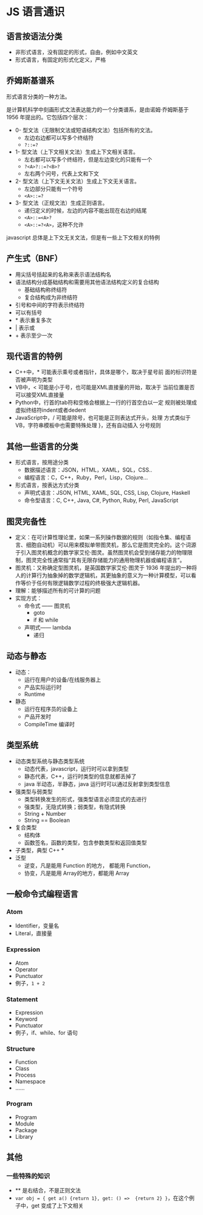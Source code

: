 # JS 语言通识

## 语言按语法分类
* 非形式语言，没有固定的形式，自由，例如中文英文
* 形式语言，有固定的形式化定义，严格

## 乔姆斯基谱系
形式语言分类的一种方法。

是计算机科学中刻画形式文法表达能力的一个分类谱系，是由诺姆·乔姆斯基于 1956 年提出的。它包括四个层次：
* 0- 型文法（无限制文法或短语结构文法）包括所有的文法。
  * 左边右边都可以写多个终结符
  * `?::=?`
* 1- 型文法（上下文相关文法）生成上下文相关语言。
  * 左右都可以写多个终结符，但是左边变化的只能有一个
  * `?<A>?::=?<B>?`
  * 左右两个问号，代表上文和下文
* 2- 型文法（上下文无关文法）生成上下文无关语言。
  * 左边部分只能有一个符号
  * `<A>::=?`
* 3- 型文法（正规文法）生成正则语言。
  * 递归定义的时候，左边的内容不能出现在右边的结尾
  * `<A>::=<A>?`
  * `<A>::=?<A>`，这种不允许
    
javascript 总体是上下文无关文法，但是有一些上下文相关的特例

## 产生式（BNF）
* 用尖括号括起来的名称来表示语法结构名
* 语法结构分成基础结构和需要用其他语法结构定义的复合结构
  * 基础结构称终结符
  * 复合结构成为非终结符
* 引号和中间的字符表示终结符
* 可以有括号
* \* 表示重复多次
* | 表示或
* \+ 表示至少一次

## 现代语言的特例
* C++中，* 可能表示乘号或者指针，具体是哪个，取决于星号前 面的标识符是否被声明为类型
* VB中，< 可能是小于号，也可能是XML直接量的开始，取决于 当前位置是否可以接受XML直接量
* Python中，行首的tab符和空格会根据上一行的行首空白以一定 规则被处理成虚拟终结符indent或者dedent
* JavaScript中，/ 可能是除号，也可能是正则表达式开头，处理 方式类似于VB，字符串模板中也需要特殊处理 }，还有自动插入 分号规则

## 其他一些语言的分类
* 形式语言，按用途分类
    * 数据描述语言：JSON，HTML，XAML，SQL，CSS..
    * 编程语言：C，C++，Ruby，Perl，Lisp，Clojure...
* 形式语言，按表达方式分类
    * 声明式语言：JSON, HTML, XAML, SQL, CSS, Lisp, Clojure, Haskell
    * 命令型语言：C, C++, Java, C#, Python, Ruby, Perl, JavaScript
    

##  图灵完备性
* 定义：在可计算性理论里，如果一系列操作数据的规则（如指令集、编程语言、细胞自动机）可以用来模拟单带图灵机，那么它是图灵完全的。这个词源于引入图灵机概念的数学家艾伦·图灵。虽然图灵机会受到储存能力的物理限制，图灵完全性通常指“具有无限存储能力的通用物理机器或编程语言”。
* 图灵机：又称确定型图灵机，是英国数学家艾伦·图灵于 1936 年提出的一种将人的计算行为抽象掉的数学逻辑机，其更抽象的意义为一种计算模型，可以看作等价于任何有限逻辑数学过程的终极强大逻辑机器。
* 理解：能够描述所有的可计算的问题
* 实现方式：
    * 命令式 —— 图灵机
        * goto
        * if 和 while
    * 声明式—— lambda
        * 递归

## 动态与静态
* 动态：
    * 运行在用户的设备/在线服务器上
    * 产品实际运行时
    * Runtime
* 静态
    * 运行在程序员的设备上
    * 产品开发时
    * CompileTime 编译时

## 类型系统
* 动态类型系统与静态类型系统
    * 动态代表，javascript，运行时可以拿到类型
    * 静态代表，C++，运行时类型的信息就都丢掉了
    * java 半动态，半静态，java 运行时可以通过反射拿到类型信息
* 强类型与弱类型
    * 类型转换发生的形式，强类型语言必须显式的去进行
    * 强类型，无隐式转换；弱类型，有隐式转换
    * String + Number
    * String == Boolean
* 复合类型
    * 结构体
    * 函数签名，函数的类型，包含参数类型和返回值类型
* 子类型，典型 C++
    * 
* 泛型
    * 逆变，凡是能用 Function<Child> 的地方， 都能用 Function<Parent>，
    * 协变，凡是能用 Array<Parent>的地方，都能用 Array<Child>
    
## 一般命令式编程语言
### Atom
* Identifier，变量名
* Literal，直接量

### Expression
* Atom
* Operator
* Punctuator
* 例子，`1 + 2`

### Statement
* Expression
* Keyword
* Punctuator
* 例子，if、while、for 语句

### Structure
* Function
* Class
* Process
* Namespace
* ......

### Program
* Program
* Module
* Package
* Library



    
    
## 其他
### 一些特殊的知识

* \*\* 是右结合，不是正则文法
* `var obj = { get a() {return 1}, get: () =>  {return 2} }`，在这个例子中，get 变成了上下文相关